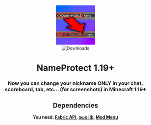 <div align='center'>  

![Mod icon](src/main/resources/assets/nameprotect/icon.png)  
![Downloads](https://img.shields.io/github/downloads/FurnyGo/NameProtect/total?color=red&logo=github&style=for-the-badge)  
<h1>NameProtect 1.19+</h1>
<h3>Now you can change your nickname ONLY in your chat, scoreboard, tab, etc... (for screenshots) in Minecraft 1.19+</h3>  

## Dependencies
**You need: [Fabric API](https://modrinth.com/mod/fabric-api), [oωo lib](https://modrinth.com/mod/owo-lib), [Mod Menu](https://modrinth.com/mod/modmenu)**
</div>
